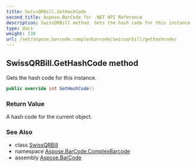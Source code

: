 ```yaml
---
title: SwissQRBill.GetHashCode
second_title: Aspose.BarCode for .NET API Reference
description: SwissQRBill method. Gets the hash code for this instance
type: docs
weight: 130
url: /net/aspose.barcode.complexbarcode/swissqrbill/gethashcode/
---
```

## SwissQRBill.GetHashCode method

Gets the hash code for this instance.

```csharp
public override int GetHashCode()
```

### Return Value

A hash code for the current object.

### See Also

* class [SwissQRBill](../)
* namespace [Aspose.BarCode.ComplexBarcode](../../swissqrbill/)
* assembly [Aspose.BarCode](../../../)


